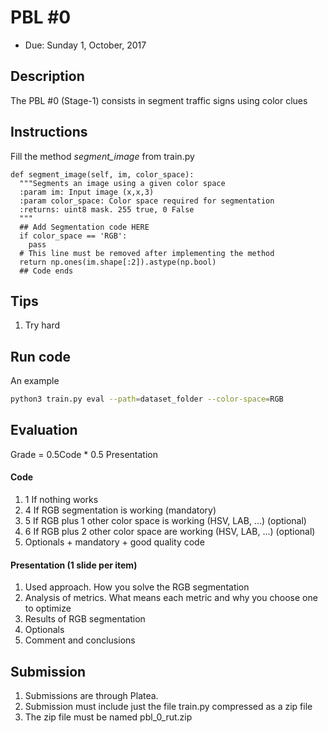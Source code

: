 # PBL #0

- Due: Sunday 1, October, 2017

## Description

The PBL #0 (Stage-1) consists in segment traffic signs using color clues

## Instructions

Fill the method *segment_image* from train.py

```
def segment_image(self, im, color_space):
  """Segments an image using a given color space 
  :param im: Input image (x,x,3) 
  :param color_space: Color space required for segmentation
  :returns: uint8 mask. 255 true, 0 False
  """
  ## Add Segmentation code HERE
  if color_space == 'RGB':
    pass
  # This line must be removed after implementing the method
  return np.ones(im.shape[:2]).astype(np.bool)
  ## Code ends
```


## Tips

1. Try hard

## Run code

An example

```bash
python3 train.py eval --path=dataset_folder --color-space=RGB 
```

## Evaluation

Grade = 0.5Code * 0.5 Presentation

#### Code

1. 1 If nothing works
2. 4 If RGB segmentation is working (mandatory)
3. 5 If RGB plus 1 other color space is working (HSV, LAB, ...) (optional)
4. 6 If RGB plus 2 other color space are working (HSV, LAB, ...) (optional)
5. Optionals + mandatory + good quality code

#### Presentation (1 slide per item)

1. Used approach. How you solve the RGB segmentation
2. Analysis of metrics. What means each metric and why you choose one to optimize
3. Results of RGB segmentation
4. Optionals
5. Comment and conclusions

## Submission

1. Submissions are through Platea.
2. Submission must include just the file train.py compressed as a zip file
3. The zip file must be named pbl_0_rut.zip







